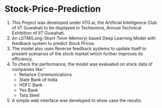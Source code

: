 # Stock-Price-Prediction

1. This Project was developed under IITG.ai, the Artificial Intelligence Club of IIT Guwahati to be displayed in Techevince, Annual Technical Exhibition of IIT Guwahati.
2. An LSTM(Long-Short-Term-Memory) based Deep Learning Model with feedback system to predict Stock Prices. 
3. The model also uses Reverse feedback systems to update itself to present scenarios of the stock market which further improves its efficiency. 
4. To check the performance, the model was evaluated on stock data of companies like:'
   - Reliance Communications
   - State Bank of India
   - HDFC Bank
   - Yes Bank
   - Tata Steel
5. A simple web interface was developed to show case the results.   
